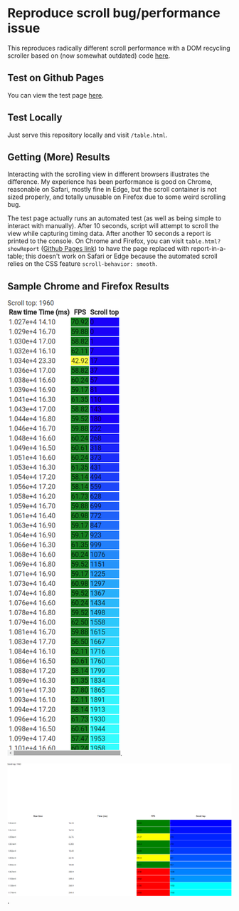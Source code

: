 # Reproduce scroll bug/performance issue

This reproduces radically different scroll performance with a DOM recycling
scroller based on (now somewhat outdated) code
[here](https://github.com/mdittmer/mdn-confluence).

## Test on Github Pages

You can view the test page
[here](https://mdittmer.github.io/scroll-bug/table.html).

## Test Locally

Just serve this repository locally and visit `/table.html`.

## Getting (More) Results

Interacting with the scrolling view in different browsers illustrates the
difference. My experience has been performance is good on Chrome, reasonable on
Safari, mostly fine in Edge, but the scroll container is not sized properly, and
totally unusable on Firefox due to some weird scrolling bug.

The test page actually runs an automated test (as well as being simple to
interact with manually). After 10 seconds, script will attempt to scroll the
view while capturing timing data. After another 10 seconds a report is printed
to the console. On Chrome and Firefox, you can visit `table.html?showReport`
([Github Pages link](https://mdittmer.github.io/scroll-bug/table.html?showReport))
to have the page replaced with report-in-a-table; this doesn't work on Safari or
Edge because the automated scroll relies on the CSS feature
`scroll-behavior: smooth`.

## Sample Chrome and Firefox Results

![Chrome result](/screenshots/scroll_perf_chrome.png "Chrome").

![Firefox result](/screenshots/scroll_perf_firefox.png "Firefox").
